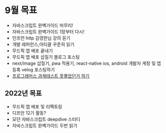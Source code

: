 # 9월 목표 
- 자바스크립트 완벽가이드 마무리!
- 자바스크립트 완벽가이드 1장부터 다시!
- 인프런 http 김영한님 강의 듣기
- 개발 레퍼런스,아티클 꾸준히 읽기
- 무드픽 앱 배포 끝내기
- 무드픽 앱 배포 삽질기 블로그 포스팅
- next/image 삽질기, pwa 적용기, react-native ios, android 개발자 계정 및 앱 등록 velog 포스팅하기
- [프로그래머스 과제테스트 못풀었던거 하기](https://programmers.co.kr/skill_check_assignments/298)

## 2022년 목표
- 무드픽 앱 배포 및 리팩토링
- 디프만 12기 활동?
- 모던 자바스크립트 deepdive 스터디
- 자바스크립트 완벽가이드 두번 읽기
